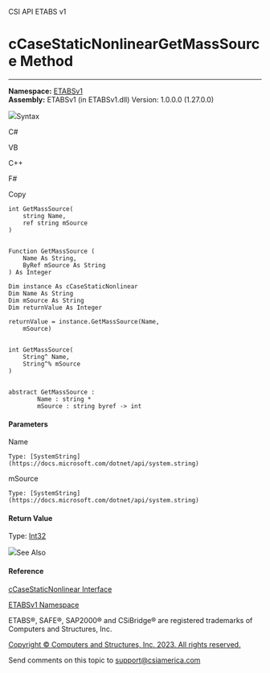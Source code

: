 ﻿

CSI API ETABS v1

# cCaseStaticNonlinearGetMassSource Method  
  
---  
  
**Namespace:** [ETABSv1](2780f1b8-2033-5289-2298-1cdb2a7508d9.htm)  
**Assembly:** ETABSv1 (in ETABSv1.dll) Version: 1.0.0.0 (1.27.0.0)

![](../icons/SectionExpanded.png)Syntax

C#

VB

C++

F#

Copy

    
    
    int GetMassSource(
    	string Name,
    	ref string mSource
    )
    
    
    Function GetMassSource ( 
    	Name As String,
    	ByRef mSource As String
    ) As Integer
    
    Dim instance As cCaseStaticNonlinear
    Dim Name As String
    Dim mSource As String
    Dim returnValue As Integer
    
    returnValue = instance.GetMassSource(Name, 
    	mSource)
    
    
    int GetMassSource(
    	String^ Name, 
    	String^% mSource
    )
    
    
    abstract GetMassSource : 
            Name : string * 
            mSource : string byref -> int 
    

#### Parameters

Name

    Type: [SystemString](https://docs.microsoft.com/dotnet/api/system.string)  

mSource

    Type: [SystemString](https://docs.microsoft.com/dotnet/api/system.string)  

#### Return Value

Type: [Int32](https://docs.microsoft.com/dotnet/api/system.int32)

![](../icons/SectionExpanded.png)See Also

#### Reference

[cCaseStaticNonlinear Interface](f9b065f8-b096-3a32-1e6d-bdc5420bb195.htm)

[ETABSv1 Namespace](2780f1b8-2033-5289-2298-1cdb2a7508d9.htm)

ETABS®, SAFE®, SAP2000® and CSiBridge® are registered trademarks of Computers
and Structures, Inc.  

[Copyright © Computers and Structures, Inc. 2023. All rights
reserved.](http://www.csiamerica.com)

Send comments on this topic to
[support@csiamerica.com](mailto:support%40csiamerica.com?Subject=CSI%20API%20ETABS%20v1)

